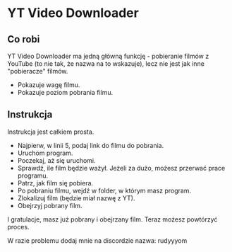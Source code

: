 # YT Video Downloader
## Co robi
YT Video Downloader ma jedną główną funkcję - pobieranie filmów z YouTube (to nie tak, że nazwa na to wskazuje), lecz nie jest jak inne "pobieracze" filmów.

- Pokazuje wagę filmu.
- Pokazuje poziom pobrania filmu.

## Instrukcja
Instrukcja jest całkiem prosta.

- Najpierw, w linii 5, podaj link do filmu do pobrania.
- Uruchom program.
- Poczekaj, aż się uruchomi.
- Sprawdź, ile film będzie ważył. Jeżeli za dużo, możesz przerwać prace programu.
- Patrz, jak film się pobiera.
- Po pobraniu filmu, wejdź w folder, w którym masz program.
- Zlokalizuj film (będzie miał nazwę z YT).
- Obejrzyj pobrany film.

I gratulacje, masz już pobrany i obejrzany film. Teraz możesz powtórzyć proces.

W razie problemu dodaj mnie na discordzie nazwa: rudyyyom
